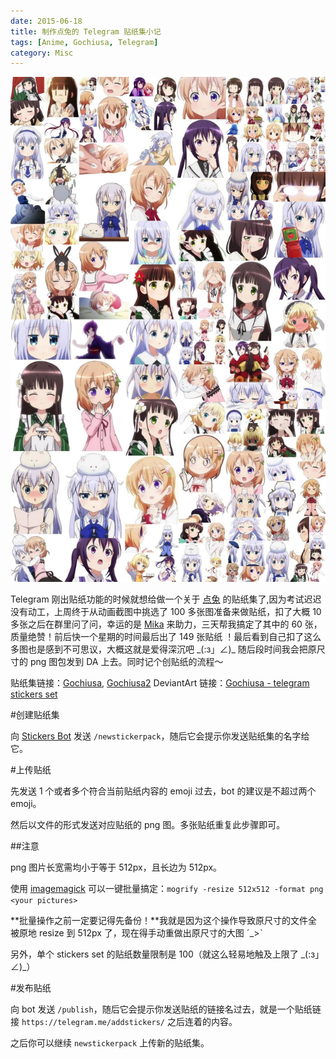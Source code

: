 ```yaml
---
date: 2015-06-18
title: 制作点兔的 Telegram 贴纸集小记
tags: [Anime, Gochiusa, Telegram]
category: Misc
---
```


![sticker set preview](../../static/image/gochiusa___telegram_stickers_set_by_frantle_d8xqyvq-fullview.jpg)

Telegram 刚出贴纸功能的时候就想给做一个关于 [点兔][gochiusa] 的贴纸集了,因为考试迟迟没有动工，上周终于从动画截图中挑选了 100 多张图准备来做贴纸，扣了大概 10 多张之后在群里问了问，幸运的是 [Mika][mika] 来助力，三天帮我搞定了其中的 60 张，质量绝赞！前后快一个星期的时间最后出了 149 张贴纸 ！最后看到自己扣了这么多图也是感到不可思议，大概这就是爱得深沉吧 \_(:з」∠)\_ 随后段时间我会把原尺寸的 png 图包发到 DA 上去。同时记个创贴纸的流程～

贴纸集链接：[Gochiusa][sticker1], [Gochiusa2][sticker2]
DeviantArt 链接：[Gochiusa - telegram stickers set][da]

#创建贴纸集

向 [Stickers Bot][bot] 发送 `/newstickerpack`，随后它会提示你发送贴纸集的名字给它。

#上传贴纸

先发送 1 个或者多个符合当前贴纸内容的 emoji 过去，bot 的建议是不超过两个 emoji。

然后以文件的形式发送对应贴纸的 png 图。多张贴纸重复此步骤即可。

##注意

png 图片长宽需均小于等于 512px，且长边为 512px。

使用 [imagemagick][] 可以一键批量搞定：`mogrify -resize 512x512 -format png <your pictures>`

**批量操作之前一定要记得先备份！**我就是因为这个操作导致原尺寸的文件全被原地 resize 到 512px 了，现在得手动重做出原尺寸的大图 ˊ_>ˋ

另外，单个 stickers set 的贴纸数量限制是 100（就这么轻易地触及上限了 \_(:з」∠)\_）

#发布贴纸

向 bot 发送 `/publish`，随后它会提示你发送贴纸的链接名过去，就是一个贴纸链接 `https://telegram.me/addstickers/` 之后连着的内容。

之后你可以继续 `newstickerpack` 上传新的贴纸集。

[imagemagick]:http://imagemagick.org/
[bot]:https://telegram.me/stickers
[mika]:https://twitter.com/MikaAkagi
[gochiusa]:https://hummingbird.me/manga/gochuumon-wa-usagi-desu-ka
[sticker1]:https://telegram.me/addstickers/Gochiusa
[sticker2]:https://telegram.me/addstickers/Gochiusa2
[da]:http://frantle.deviantart.com/art/Gochiusa-telegram-stickers-set-540414998
